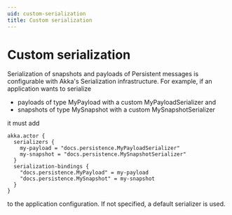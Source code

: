 ```yaml
---
uid: custom-serialization
title: Custom serialization
---
```

# Custom serialization

Serialization of snapshots and payloads of Persistent messages is configurable with Akka's Serialization infrastructure. For example, if an application wants to serialize

* payloads of type MyPayload with a custom MyPayloadSerializer and
* snapshots of type MySnapshot with a custom MySnapshotSerializer

it must add

```hocon
akka.actor {
  serializers {
    my-payload = "docs.persistence.MyPayloadSerializer"
    my-snapshot = "docs.persistence.MySnapshotSerializer"
  }
  serialization-bindings {
    "docs.persistence.MyPayload" = my-payload
    "docs.persistence.MySnapshot" = my-snapshot
  }
}
```

to the application configuration. If not specified, a default serializer is used.
